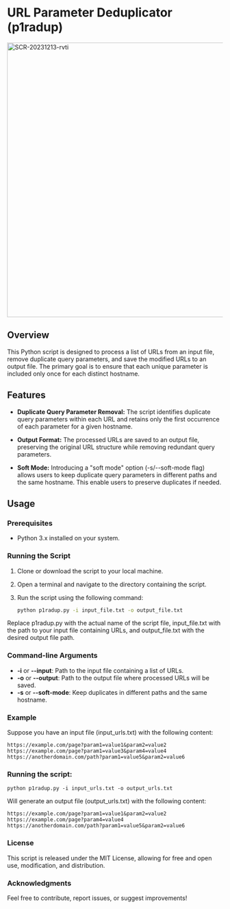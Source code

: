 # URL Parameter Deduplicator (p1radup)

<img width="640" alt="SCR-20231213-rvti" src="https://github.com/iambouali/p1radup/assets/74378500/668d64da-46be-4e10-9c7a-271559ae7fa4">

## Overview

This Python script is designed to process a list of URLs from an input file, remove duplicate query parameters, and save the modified URLs to an output file. The primary goal is to ensure that each unique parameter is included only once for each distinct hostname.

## Features

- **Duplicate Query Parameter Removal:** The script identifies duplicate query parameters within each URL and retains only the first occurrence of each parameter for a given hostname.

- **Output Format:** The processed URLs are saved to an output file, preserving the original URL structure while removing redundant query parameters.

- **Soft Mode:** Introducing a "soft mode" option (-s/--soft-mode flag) allows users to keep duplicate query parameters in different paths and the same hostname. This enable users to preserve duplicates if needed.

## Usage

### Prerequisites

- Python 3.x installed on your system.

### Running the Script

1. Clone or download the script to your local machine.

2. Open a terminal and navigate to the directory containing the script.

3. Run the script using the following command:

   ```bash
   python p1radup.py -i input_file.txt -o output_file.txt
   ```

Replace p1radup.py with the actual name of the script file, input_file.txt with the path to your input file containing URLs, and output_file.txt with the desired output file path.

### Command-line Arguments

* **-i** or **--input**: Path to the input file containing a list of URLs.
* **-o** or **--output**: Path to the output file where processed URLs will be saved.
* **-s** or **--soft-mode**: Keep duplicates in different paths and the same hostname.
  
### Example

Suppose you have an input file (input_urls.txt) with the following content:

```
https://example.com/page?param1=value1&param2=value2
https://example.com/page?param1=value3&param4=value4
https://anotherdomain.com/path?param1=value5&param2=value6
```

### Running the script:

`python p1radup.py -i input_urls.txt -o output_urls.txt`

Will generate an output file (output_urls.txt) with the following content:

```
https://example.com/page?param1=value1&param2=value2
https://example.com/page?param4=value4
https://anotherdomain.com/path?param1=value5&param2=value6
```
### License

This script is released under the MIT License, allowing for free and open use, modification, and distribution.

### Acknowledgments

Feel free to contribute, report issues, or suggest improvements!

